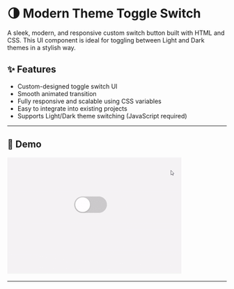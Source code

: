 # 🌗 Modern Theme Toggle Switch

A sleek, modern, and responsive custom switch button built with HTML and CSS. This UI component is ideal for toggling between Light and Dark themes in a stylish way.


## ✨ Features

- Custom-designed toggle switch UI
- Smooth animated transition
- Fully responsive and scalable using CSS variables
- Easy to integrate into existing projects
- Supports Light/Dark theme switching (JavaScript required)

---

## 🚀 Demo

![Switch Toggle Preview](screenshot.gif)

---
